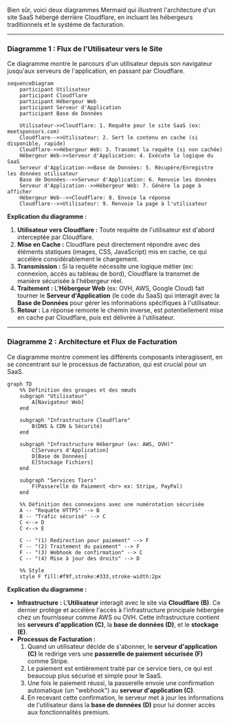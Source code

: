 Bien sûr, voici deux diagrammes Mermaid qui illustrent l'architecture d'un site SaaS hébergé derrière Cloudflare, en incluant les hébergeurs traditionnels et le système de facturation.

-----

### Diagramme 1 : Flux de l'Utilisateur vers le Site

Ce diagramme montre le parcours d'un utilisateur depuis son navigateur jusqu'aux serveurs de l'application, en passant par Cloudflare.

```mermaid
sequenceDiagram
    participant Utilisateur
    participant Cloudflare
    participant Hébergeur Web
    participant Serveur d'Application
    participant Base de Données

    Utilisateur->>Cloudflare: 1. Requête pour le site SaaS (ex: meetsponsors.com)
    Cloudflare-->>Utilisateur: 2. Sert le contenu en cache (si disponible, rapide)
    Cloudflare->>Hébergeur Web: 3. Transmet la requête (si non cachée)
    Hébergeur Web->>Serveur d'Application: 4. Exécute la logique du SaaS
    Serveur d'Application->>Base de Données: 5. Récupère/Enregistre les données utilisateur
    Base de Données-->>Serveur d'Application: 6. Renvoie les données
    Serveur d'Application-->>Hébergeur Web: 7. Génère la page à afficher
    Hébergeur Web-->>Cloudflare: 8. Envoie la réponse
    Cloudflare-->>Utilisateur: 9. Renvoie la page à l'utilisateur
```

**Explication du diagramme :**

1.  **Utilisateur vers Cloudflare :** Toute requête de l'utilisateur est d'abord interceptée par Cloudflare.
2.  **Mise en Cache :** Cloudflare peut directement répondre avec des éléments statiques (images, CSS, JavaScript) mis en cache, ce qui accélère considérablement le chargement.
3.  **Transmission :** Si la requête nécessite une logique métier (ex: connexion, accès au tableau de bord), Cloudflare la transmet de manière sécurisée à l'hébergeur réel.
4.  **Traitement :** L'**Hébergeur Web** (ex: OVH, AWS, Google Cloud) fait tourner le **Serveur d'Application** (le code du SaaS) qui interagit avec la **Base de Données** pour gérer les informations spécifiques à l'utilisateur.
5.  **Retour :** La réponse remonte le chemin inverse, est potentiellement mise en cache par Cloudflare, puis est délivrée à l'utilisateur.

-----

### Diagramme 2 : Architecture et Flux de Facturation

Ce diagramme montre comment les différents composants interagissent, en se concentrant sur le processus de facturation, qui est crucial pour un SaaS.

```mermaid
graph TD
    %% Définition des groupes et des nœuds
    subgraph "Utilisateur"
        A[Navigateur Web]
    end

    subgraph "Infrastructure Cloudflare"
        B(DNS & CDN & Sécurité)
    end

    subgraph "Infrastructure Hébergeur (ex: AWS, OVH)"
        C[Serveurs d'Application]
        D[Base de Données]
        E[Stockage Fichiers]
    end

    subgraph "Services Tiers"
        F(Passerelle de Paiement <br> ex: Stripe, PayPal)
    end

    %% Définition des connexions avec une numérotation sécurisée
    A -- "Requête HTTPS" --> B
    B -- "Trafic sécurisé" --> C
    C <--> D
    C <--> E
    
    C -- "(1) Redirection pour paiement" --> F
    F -- "(2) Traitement du paiement" --> F
    F -- "(3) Webhook de confirmation" --> C
    C -- "(4) Mise à jour des droits" --> D

    %% Style
    style F fill:#f9f,stroke:#333,stroke-width:2px
```

**Explication du diagramme :**

  * **Infrastructure :** L'**Utilisateur** interagit avec le site via **Cloudflare (B)**. Ce dernier protège et accélère l'accès à l'infrastructure principale hébergée chez un fournisseur comme AWS ou OVH. Cette infrastructure contient les **serveurs d'application (C)**, la **base de données (D)**, et le **stockage (E)**.
  * **Processus de Facturation :**
    1.  Quand un utilisateur décide de s'abonner, le **serveur d'application (C)** le redirige vers une **passerelle de paiement sécurisée (F)** comme Stripe.
    2.  Le paiement est entièrement traité par ce service tiers, ce qui est beaucoup plus sécurisé et simple pour le SaaS.
    3.  Une fois le paiement réussi, la passerelle envoie une confirmation automatique (un "webhook") au **serveur d'application (C)**.
    4.  En recevant cette confirmation, le serveur met à jour les informations de l'utilisateur dans la **base de données (D)** pour lui donner accès aux fonctionnalités premium.

